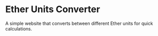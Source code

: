 # Ether Units Converter




A simple website that converts between different Ether units for quick calculations.
